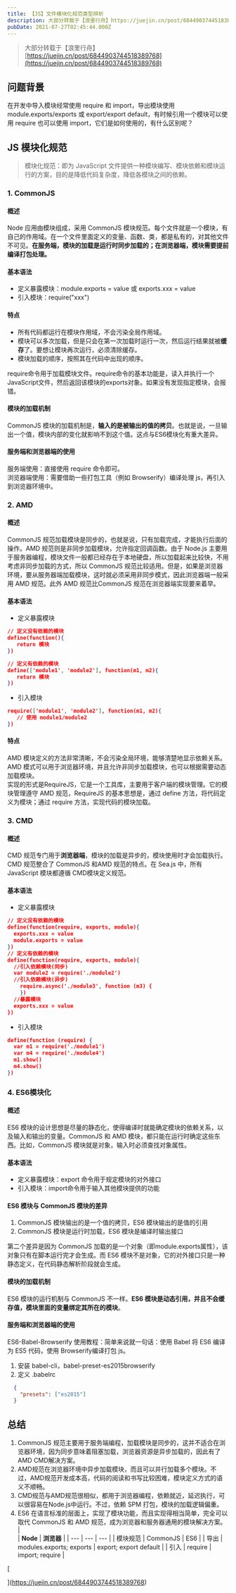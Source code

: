 ```yaml
---
title: 【JS】文件模块化规范类型辨析
description: 大部分转载于【浪里行舟】https://juejin.cn/post/6844903744518389768问题背景在开发中导入模块经常使用 require 和 import，导出模块使用 module.exports/exports 或 export/export default，有时候引用...
pubDate: 2021-07-27T02:45:44.000Z
---
```


> 大部分转载于【浪里行舟】[https://juejin.cn/post/6844903744518389768](https://juejin.cn/post/6844903744518389768)


## 问题背景
在开发中导入模块经常使用 require 和 import，导出模块使用 module.exports/exports 或 export/export default，有时候引用一个模块可以使用 require 也可以使用 import，它们是如何使用的，有什么区别呢？

## JS 模块化规范
> 模块化规范：即为 JavaScript 文件提供一种模块编写、模块依赖和模块运行的方案，目的是降低代码复杂度，降低各模块之间的依赖。


### 1. CommonJS

#### 概述
Node 应用由模块组成，采用 CommonJS 模块规范。每个文件就是一个模块，有自己的作用域。在一个文件里面定义的变量、函数、类，都是私有的，对其他文件不可见。**在服务端，模块的加载是运行时同步加载的；在浏览器端，模块需要提前编译打包处理。**


#### 基本语法

- 定义暴露模块：module.exports = value 或 exports.xxx = value
- 引入模块：require("xxx")


#### 特点

- 所有代码都运行在模块作用域，不会污染全局作用域。
- 模块可以多次加载，但是只会在第一次加载时运行一次，然后运行结果就被**缓存**了。要想让模块再次运行，必须清除缓存。
- 模块加载的顺序，按照其在代码中出现的顺序。

require命令用于加载模块文件。require命令的基本功能是，读入并执行一个JavaScript文件，然后返回该模块的exports对象。如果没有发现指定模块，会报错。


#### 模块的加载机制
CommonJS 模块的加载机制是，**输入的是被输出的值的拷贝**。也就是说，一旦输出一个值，模块内部的变化就影响不到这个值。这点与ES6模块化有重大差异。


#### 服务端和浏览器端的使用
服务端使用：直接使用 require 命令即可。<br />浏览器端使用：需要借助一些打包工具（例如 Browserify）编译处理 js，再引入到浏览器环境中。

### 2. AMD

#### 概述
CommonJS 规范加载模块是同步的，也就是说，只有加载完成，才能执行后面的操作。AMD 规范则是非同步加载模块，允许指定回调函数。由于 Node.js 主要用于服务器编程，模块文件一般都已经存在于本地硬盘，所以加载起来比较快，不用考虑非同步加载的方式，所以 CommonJS 规范比较适用。但是，如果是浏览器环境，要从服务器端加载模块，这时就必须采用非同步模式，因此浏览器端一般采用 AMD 规范。此外 AMD 规范比CommonJS 规范在浏览器端实现要来着早。


#### 基本语法

- 定义暴露模块
```json
// 定义没有依赖的模块
define(function(){
   return 模块
})

// 定义有依赖的模块
define(['module1', 'module2'], function(m1, m2){
   return 模块
})
```

- 引入模块
```json
require(['module1', 'module2'], function(m1, m2){
   // 使用 module1/module2
})
```

#### 特点
AMD 模块定义的方法非常清晰，不会污染全局环境，能够清楚地显示依赖关系。AMD 模式可以用于浏览器环境，并且允许非同步加载模块，也可以根据需要动态加载模块。<br />实现的形式是RequireJS，它是一个工具库，主要用于客户端的模块管理。它的模块管理遵守 AMD 规范，RequireJS 的基本思想是，通过 define 方法，将代码定义为模块；通过 require 方法，实现代码的模块加载。

### 3. CMD

#### 概述
CMD 规范专门用于**浏览器端**，模块的加载是异步的，模块使用时才会加载执行。CMD 规范整合了 CommonJS 和AMD 规范的特点。在 Sea.js 中，所有 JavaScript 模块都遵循 CMD模块定义规范。


#### 基本语法

- 定义暴露模块
```json
// 定义没有依赖的模块
define(function(require, exports, module){
  exports.xxx = value
  module.exports = value
})
// 定义有依赖的模块
define(function(require, exports, module){
  //引入依赖模块(同步)
  var module2 = require('./module2')
  //引入依赖模块(异步)
    require.async('./module3', function (m3) {
    })
  //暴露模块
  exports.xxx = value
})
```

- 引入模块
```json
define(function (require) {
  var m1 = require('./module1')
  var m4 = require('./module4')
  m1.show()
  m4.show()
})
```

### 4. ES6模块化

#### 概述
ES6 模块的设计思想是尽量的静态化，使得编译时就能确定模块的依赖关系，以及输入和输出的变量。CommonJS 和 AMD 模块，都只能在运行时确定这些东西。比如，CommonJS 模块就是对象，输入时必须查找对象属性。


#### 基本语法

- 定义暴露模块：export 命令用于规定模块的对外接口
- 引入模块：import命令用于输入其他模块提供的功能


#### ES6 模块与 CommonJS 模块的差异

1. CommonJS 模块输出的是一个值的拷贝，ES6 模块输出的是值的引用
2. CommonJS 模块是运行时加载，ES6 模块是编译时输出接口

第二个差异是因为 CommonJS 加载的是一个对象（即module.exports属性），该对象只有在脚本运行完才会生成。而 ES6 模块不是对象，它的对外接口只是一种静态定义，在代码静态解析阶段就会生成。


#### 模块的加载机制
ES6 模块的运行机制与 CommonJS 不一样。**ES6 模块是动态引用，并且不会缓存值，模块里面的变量绑定其所在的模块**。


#### 服务端和浏览器端的使用
ES6-Babel-Browserify 使用教程：简单来说就一句话：使用 Babel 将 ES6 编译为 ES5 代码，使用 Browserify编译打包 js。

1. 安装 babel-cli，babel-preset-es2015browserify
2. 定义 .babelrc 
```json
  {
    "presets": ["es2015"]
  }
```

## 总结

1. CommonJS 规范主要用于服务端编程，加载模块是同步的，这并不适合在浏览器环境，因为同步意味着阻塞加载，浏览器资源是异步加载的，因此有了AMD CMD解决方案。
2. AMD规范在浏览器环境中异步加载模块，而且可以并行加载多个模块。不过，AMD规范开发成本高，代码的阅读和书写比较困难，模块定义方式的语义不顺畅。
3. CMD规范与AMD规范很相似，都用于浏览器编程，依赖就近，延迟执行，可以很容易在Node.js中运行。不过，依赖 SPM 打包，模块的加载逻辑偏重。
4. ES6 在语言标准的层面上，实现了模块功能，而且实现得相当简单，完全可以取代 CommonJS 和 AMD 规范，成为浏览器和服务器通用的模块解决方案。
| <br /> | **Node** | **浏览器** |
| --- | --- | --- |
| 模块规范 | CommonJS | ES6 |
| 导出 | modules.exports; exports | export; export default |
| 引入 | require | import; require |

[

](https://juejin.cn/post/6844903744518389768)
